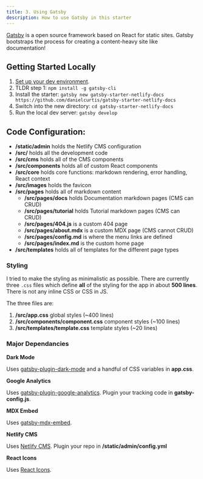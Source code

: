 ```yaml
---
title: 3. Using Gatsby
description: How to use Gatsby in this starter
---
```


[Gatsby](https://www.gatsbyjs.org/) is a open source framework based on React for static sites. Gatsby bootstraps the process for creating a content-heavy site like documentation!

## Getting Started Locally

1. [Set up your dev environment](https://www.gatsbyjs.org/tutorial/part-zero/).
2. TLDR step 1: `npm install -g gatsby-cli`
3. Install the starter: `gatsby new gatsby-starter-netlify-docs https://github.com/danielcurtis/gatsby-starter-netlify-docs`
4. Switch into the new directory: `cd gatsby-starter-netlify-docs`
5. Run the local dev server: `gatsby develop`

## Code Configuration:

- **/static/admin** holds the Netlify CMS configuration
- **/src/** holds all the development code
- **/src/cms** holds all of the CMS components
- **/src/components** holds all of custom React components
- **/src/core** holds core functions: markdown rendering, error handling, React context
- **/src/images** holds the favicon
- **/src/pages** holds all of markdown content
  - **/src/pages/docs** holds Documentation markdown pages (CMS can CRUD)
  - **/src/pages/tutorial** holds Tutorial markdown pages (CMS can CRUD)
  - **/src/pages/404.js** is a custom 404 page
  - **/src/pages/about.mdx** is a custom MDX page (CMS cannot CRUD)
  - **/src/pages/config.md** is where the menu links are defined
  - **/src/pages/index.md** is the custom home page
- **/src/templates** holds all of templates for the different page types

### Styling

I tried to make the styling as minimalistic as possible. There are currently three `.css` files which define **all** of the styling for the app in about **500 lines**. There is not any inline CSS or CSS in JS.

The three files are:

1. **/src/app.css** global styles (~400 lines)
2. **/src/components/component.css** component styles (~100 lines)
3. **/src/templates/template.css** template styles (~20 lines)

### Major Dependancies

**Dark Mode**

Uses [gatsby-plugin-dark-mode](https://www.gatsbyjs.org/packages/gatsby-plugin-dark-mode/) and a handful of CSS variables in **app.css**.

**Google Analytics**

Uses [gatsby-plugin-google-analytics](https://www.gatsbyjs.org/packages/gatsby-plugin-google-analytics/). Plugin your tracking code in **gatsby-config.js**.

**MDX Embed**

Uses [gatsby-mdx-embed](https://www.gatsbyjs.org/packages/@pauliescanlon/gatsby-mdx-embed/).

**Netlify CMS**

Uses [Netlify CMS](https://netlifycms.org). Plugin your repo in **/static/admin/config.yml**

**React Icons**

Uses [React Icons](https://react-icons.github.io/react-icons/).

<NextPrev prev="2. Introduction to MDX" prevUrl="/tutorial/2-using-netlify-cms" />
